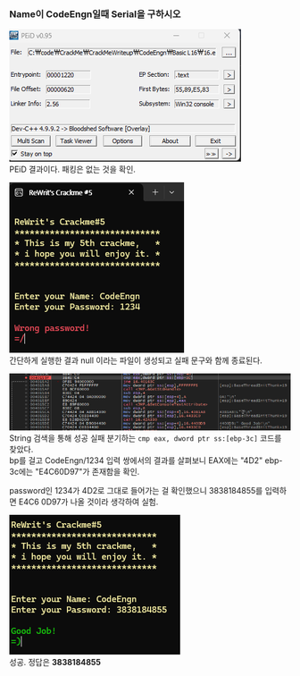 ### Name이 CodeEngn일때 Serial을 구하시오

![alt text](image.png)  
PEiD 결과이다. 패킹은 없는 것을 확인.

![alt text](image-1.png)  
간단하게 실행한 결과 null 이라는 파일이 생성되고 실패 문구와 함께 종료된다.

![alt text](image-2.png)  
String 검색을 통해 성공 실패 분기하는 `cmp eax, dword ptr ss:[ebp-3c]` 코드를 찾았다.  
bp를 걸고 CodeEngn/1234 입력 쌍에서의 결과를 살펴보니 EAX에는 "4D2" ebp-3c에는 "E4C60D97"가 존재함을 확인.

password인 1234가 4D2로 그대로 들어가는 걸 확인했으니 3838184855를 입력하면 E4C6 0D97가 나올 것이라 생각하여 실험.

![alt text](image-3.png)  
성공. 정답은 **3838184855**
